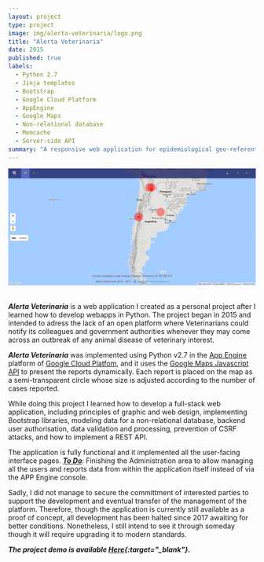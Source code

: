 ```yaml
---
layout: project
type: project
image: img/alerta-veterinaria/logo.png
title: "Alerta Veterinaria"
date: 2015
published: true
labels:
  - Python 2.7
  - Jinja templates
  - Bootstrap
  - Google Cloud Platform
  - AppEngine
  - Google Maps
  - Non-relational database
  - Memcache
  - Server-side API
summary: "A responsive web application for epidemiological geo-referentiation of animal disease outbreaks."
---
```

 
<img class="img-fluid" src="../img/alerta-veterinaria/screen-capture-2017.jpg">


<br>***Alerta Veterinaria*** is a web application I created as a personal project after I learned how to develop webapps in Python. The project began in  2015 and intended to adress the lack of an open platform where Veterinarians could notify its colleagues and government authorities whenever they may come across an outbreak of any animal disease of veterinary interest.

***Alerta Veterinaria*** was implemented using Python v2.7 in the [App Engine](https://cloud.google.com/appengine) platform of [Google Cloud Platfom](https://cloud.google.com), and it uses the [Google Maps Javascript API](https://developers.google.com/maps/documentation/javascript/overview) to present the reports dynamically. Each report is placed on the map as a semi-transparent circle whose size is adjusted according to the number of cases reported.

While doing this project I learned how to develop a full-stack web application, including principles of graphic and web design, implementing Bootstrap libraries, modeling data for a non-relational database, backend user authorisation, data validation and processing, prevention of CSRF attacks, and how to implement a REST API.

The application is fully functional and it implemented all the user-facing interface pages. <ins>___To Do___</ins>: Finishing the Administration area to allow managing all the users and reports data from within the application itself instead of via the APP Engine console.

Sadly, I did not manage to secure the committment of interested parties to support the development and eventual transfer of the management of the platform. Therefore, though the application is currently still available as a proof of concept, all development has been halted since 2017 awaiting for better conditions. Nonetheless, I still intend to see it through someday though it will require upgrading it to modern standards.

***The project demo is available [Here](https://alertaveterinaria.cl){:target="_blank"}.***

